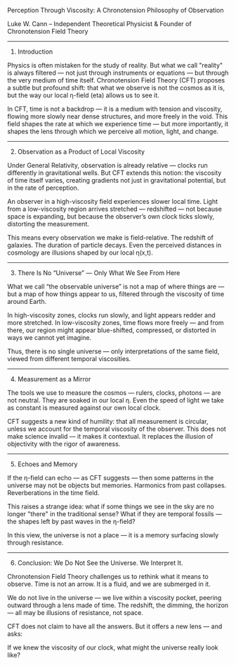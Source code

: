 Perception Through Viscosity: A Chronotension Philosophy of Observation

Luke W. Cann – Independent Theoretical Physicist & Founder of Chronotension Field Theory


---

1. Introduction

Physics is often mistaken for the study of reality. But what we call "reality" is always filtered — not just through instruments or equations — but through the very medium of time itself. Chronotension Field Theory (CFT) proposes a subtle but profound shift: that what we observe is not the cosmos as it is, but the way our local η-field (eta) allows us to see it.

In CFT, time is not a backdrop — it is a medium with tension and viscosity, flowing more slowly near dense structures, and more freely in the void. This field shapes the rate at which we experience time — but more importantly, it shapes the lens through which we perceive all motion, light, and change.


---

2. Observation as a Product of Local Viscosity

Under General Relativity, observation is already relative — clocks run differently in gravitational wells. But CFT extends this notion: the viscosity of time itself varies, creating gradients not just in gravitational potential, but in the rate of perception.

An observer in a high-viscosity field experiences slower local time. Light from a low-viscosity region arrives stretched — redshifted — not because space is expanding, but because the observer’s own clock ticks slowly, distorting the measurement.

This means every observation we make is field-relative. The redshift of galaxies. The duration of particle decays. Even the perceived distances in cosmology are illusions shaped by our local η(x,t).


---

3. There Is No “Universe” — Only What We See From Here

What we call “the observable universe” is not a map of where things are — but a map of how things appear to us, filtered through the viscosity of time around Earth.

In high-viscosity zones, clocks run slowly, and light appears redder and more stretched. In low-viscosity zones, time flows more freely — and from there, our region might appear blue-shifted, compressed, or distorted in ways we cannot yet imagine.

Thus, there is no single universe — only interpretations of the same field, viewed from different temporal viscosities.


---

4. Measurement as a Mirror

The tools we use to measure the cosmos — rulers, clocks, photons — are not neutral. They are soaked in our local η. Even the speed of light we take as constant is measured against our own local clock.

CFT suggests a new kind of humility: that all measurement is circular, unless we account for the temporal viscosity of the observer. This does not make science invalid — it makes it contextual. It replaces the illusion of objectivity with the rigor of awareness.


---

5. Echoes and Memory

If the η-field can echo — as CFT suggests — then some patterns in the universe may not be objects but memories. Harmonics from past collapses. Reverberations in the time field.

This raises a strange idea: what if some things we see in the sky are no longer "there" in the traditional sense? What if they are temporal fossils — the shapes left by past waves in the η-field?

In this view, the universe is not a place — it is a memory surfacing slowly through resistance.


---

6. Conclusion: We Do Not See the Universe. We Interpret It.

Chronotension Field Theory challenges us to rethink what it means to observe. Time is not an arrow. It is a fluid, and we are submerged in it.

We do not live in the universe — we live within a viscosity pocket, peering outward through a lens made of time. The redshift, the dimming, the horizon — all may be illusions of resistance, not space.

CFT does not claim to have all the answers. But it offers a new lens — and asks:

If we knew the viscosity of our clock, what might the universe really look like?

